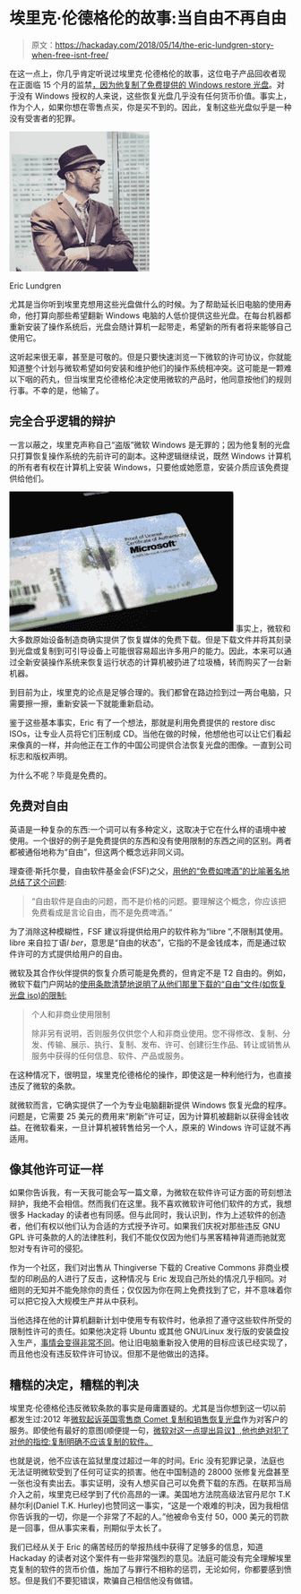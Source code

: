 # 埃里克·伦德格伦的故事:当自由不再自由

> 原文：<https://hackaday.com/2018/05/14/the-eric-lundgren-story-when-free-isnt-free/>

在这一点上，你几乎肯定听说过埃里克·伦德格伦的故事，这位电子产品回收者现在正面临 15 个月的监禁[，因为他复制了免费提供的 Windows restore 光盘](https://www.washingtonpost.com/news/true-crime/wp/2018/04/24/recycling-innovator-eric-lundgren-loses-appeal-on-computer-restore-discs-must-serve-15-month-prison-term/)。对于没有 Windows 授权的人来说，这些恢复光盘几乎没有任何货币价值。事实上，作为个人，如果你想在零售点买，你是买不到的。因此，复制这些光盘似乎是一种没有受害者的犯罪。

[![](img/0f0c7bab2cc90fe3f8f836878cd4e294.png)](https://hackaday.com/wp-content/uploads/2018/05/lundgren_pic.jpg)

Eric Lundgren

尤其是当你听到埃里克想用这些光盘做什么的时候。为了帮助延长旧电脑的使用寿命，他打算向那些希望翻新 Windows 电脑的人低价提供这些光盘。在每台机器都重新安装了操作系统后，光盘会随计算机一起带走，希望新的所有者将来能够自己使用它。

这听起来很无辜，甚至是可敬的。但是只要快速浏览一下微软的许可协议，你就能知道整个计划与微软希望如何安装和维护他们的操作系统相冲突。这可能是一颗难以下咽的药丸，但当埃里克伦德格伦决定使用微软的产品时，他同意按他们的规则行事。不幸的是，他输了。

## 完全合乎逻辑的辩护

一言以蔽之，埃里克声称自己“盗版”微软 Windows 是无罪的；因为他复制的光盘只打算恢复操作系统的先前许可的副本。这种逻辑继续说，既然 Windows 计算机的所有者有权在计算机上安装 Windows，只要他或她愿意，安装介质应该免费提供给他们。

[![](img/c5120d4b4cc78fd3755751756d283dc4.png)](https://hackaday.com/wp-content/uploads/2018/05/lundgren_coa.jpg) 事实上，微软和大多数原始设备制造商确实提供了恢复媒体的免费下载。但是下载文件并将其刻录到光盘或复制到可引导设备上可能很容易超出许多用户的能力。因此，本来可以通过全新安装操作系统来恢复运行状态的计算机被扔进了垃圾桶，转而购买了一台新机器。

到目前为止，埃里克的论点是足够合理的。我们都曾在路边捡到过一两台电脑，只需要擦一擦，重新安装一下就能重新启动。

鉴于这些基本事实，Eric 有了一个想法，那就是利用免费提供的 restore disc ISOs，让专业人员将它们压制成 CD。当他在做的时候，他想他也可以让它们看起来像真的一样，并向他正在工作的中国公司提供合法恢复光盘的图像。一直到公司标志和版权声明。

为什么不呢？毕竟是免费的。

## 免费对自由

英语是一种复杂的东西:一个词可以有多种定义，这取决于它在什么样的语境中被使用。一个很好的例子是免费提供的东西和没有使用限制的东西之间的区别。两者都被通俗地称为“自由”，但这两个概念远非同义词。

理查德·斯托尔曼，自由软件基金会(FSF)之父，[用他的“免费如啤酒”的比喻著名地总结了这个问题](https://en.wikipedia.org/wiki/Gratis_versus_libre):

> “自由软件是自由的问题，而不是价格的问题。要理解这个概念，你应该把免费看成是言论自由，而不是免费啤酒。”

为了消除这种模糊性，FSF 建议将提供给用户的软件称为“libre ”,不限制其使用。libre 来自拉丁语*l ber*，意思是“自由的状态”，它指的不是金钱成本，而是通过软件许可的方式提供给用户的自由。

微软及其合作伙伴提供的恢复介质可能是免费的，但肯定不是 T2 自由的。例如，微软下载门户网站的[使用条款清楚地说明了从他们那里下载的“自由”文件(如恢复光盘 iso)的限制:](https://www.microsoft.com/en-us/legal/intellectualproperty/copyright/)

> 个人和非商业使用限制
> 
> 除非另有说明，否则服务仅供您个人和非商业使用。您不得修改、复制、分发、传输、展示、执行、复制、发布、许可、创建衍生作品、转让或销售从服务中获得的任何信息、软件、产品或服务。

在这种情况下，很明显，埃里克伦德格伦的操作，即使这是一种利他行为，也直接违反了微软的条款。

就微软而言，它确实提供了一个为专业电脑翻新提供 Windows 恢复光盘的程序。问题是，它需要 25 美元的费用来“刷新”许可证，因为计算机被翻新以获得金钱收益。在微软看来，一旦计算机被转售给另一个人，原来的 Windows 许可证就不再适用。

## 像其他许可证一样

如果你告诉我，有一天我可能会写一篇文章，为微软在软件许可证方面的苛刻想法辩护，我绝不会相信。然而我们在这里。我不喜欢微软许可他们软件的方式，我想很多 Hackaday 的读者也有同感。但与此同时，我认识到，作为上述软件的创造者，他们有权以他们认为合适的方式授予许可。如果我们庆祝对那些违反 GNU GPL 许可条款的人的法律胜利，我们不能仅仅因为他们与黑客精神背道而驰就宽恕对专有许可的侵犯。

作为一个社区，我们对出售从 Thingiverse 下载的 Creative Commons 非商业模型的印刷品的人进行了反击，这种情况与 Eric 发现自己所处的情况几乎相同。对细则的无知并不能免除你的责任；仅仅因为你在网上免费找到了它，并不意味着你可以把它投入大规模生产并从中获利。

当他选择在他的计算机翻新计划中使用专有软件时，他承担了遵守这些软件所受的限制性许可的责任。如果他决定将 Ubuntu 或其他 GNU/Linux 发行版的安装盘投入生产，[事情会变得非常不同](https://hackaday.com/2017/07/05/free-as-in-beer-or-the-story-of-windows-viruses/)。他让旧电脑重新投入使用的目标应该已经实现了，而且他也没有违反软件许可协议。但那不是他做出的选择。

## 糟糕的决定，糟糕的判决

埃里克·伦德格伦违反微软条款的事实是毋庸置疑的。尤其是当你想到这一切以前都发生过:2012 年[微软起诉英国零售商 Comet 复制和销售恢复光盘](https://www.telegraph.co.uk/technology/microsoft/8991644/Microsoft-sues-Comet-over-fake-Windows-recovery-disks.html)作为对客户的服务。即使他有最好的意图(顺便提一句，[微软对这一点提出异议】,他也绝对犯了对他的指控:复制明确不应该复制的软件。](https://blogs.microsoft.com/on-the-issues/2018/04/27/the-facts-about-a-recent-counterfeiting-case-brought-by-the-u-s-government/)

也就是说，他不应该在监狱里度过超过一年的时间。Eric 没有犯罪记录，法庭也无法证明微软受到了任何可证实的损害。他在中国制造的 28000 张修复光盘甚至一张也没有卖出去。事实证明，没有人想买自己可以免费下载的东西。在联邦当局介入之前，埃里克已经学到了代价高昂的一课。美国地方法院高级法官丹尼尔 T.K 赫尔利(Daniel T.K. Hurley)也赞同这一事实，“这是一个艰难的判决，因为我相信你告诉我的一切，你是一个非常了不起的人。”他被命令支付 50，000 美元的罚款是一回事，但从事实来看，刑期似乎太长了。

我们已经从关于 Eric 的痛苦经历的举报热线中获得了足够多的信息，知道 Hackaday 的读者对这个案件有一些非常强烈的意见。法庭可能没有完全理解埃里克复制的软件的货币价值，施加了与罪行不相称的惩罚，无论如何，你都要感到愤怒。但是我们不要犯错误，欺骗自己相信他没有做错。